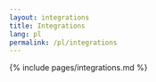 ```yaml
---
layout: integrations
title: Integrations
lang: pl
permalink: /pl/integrations
---
```


{% include pages/integrations.md %}

